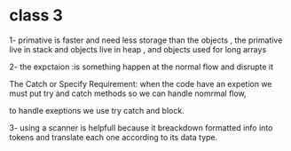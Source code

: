 
# class 3 
1- primative is faster and need less storage than the objects , the primative live in stack and objects live in heap , and objects used for long arrays

2- the expctaion :is something happen at the normal flow and disrupte it 

The Catch or Specify Requirement: when the code have an expetion we must put try and catch methods so we can handle nomrmal flow,

to handle exeptions we use try catch and block.

3- using a scanner is helpfull because it breackdown formatted info into  tokens and translate each one according to its data type.